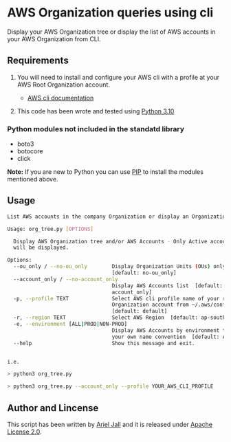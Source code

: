 # AWS Organization queries using cli

Display your AWS Organization tree or display the list of AWS accounts in your AWS Organization from CLI.

## Requirements

1. You will need to install and configure your AWS cli with a profile at your AWS Root Organization account.
    * [AWS cli documentation](https://aws.amazon.com/cli/)

2. This code has been wrote and tested using [Python 3.10](https://www.python.org/downloads/release/python-3100/)

### Python modules not included in the standatd library

* boto3
* botocore
* click

**Note:** If you are new to Python you can use [PIP](https://pip.pypa.io/en/stable/cli/pip_install/) to install the modules mentioned above.

## Usage

```bash
List AWS accounts in the company Organization or display an Organization tree.

Usage: org_tree.py [OPTIONS]

  Display AWS Organization tree and/or AWS Accounts - Only Active accounts
  will be displayed.

Options:
  --ou_only / --no-ou_only        Display Organization Units (OUs) only
                                  [default: no-ou_only]
  --account_only / --no-account_only
                                  Display AWS Accounts list  [default: no-
                                  account_only]
  -p, --profile TEXT              Select AWS cli profile name of your root
                                  Organization account from ~/.aws/config file
                                  [default: default]
  -r, --region TEXT               Select AWS Region  [default: ap-southeast-2]
  -e, --environment [ALL|PROD|NON-PROD]
                                  Display AWS Accounts by environment type in
                                  your own name convention  [default: ALL]
  --help                          Show this message and exit.


i.e.

> python3 org_tree.py

> python3 org_tree.py --account_only --profile YOUR_AWS_CLI_PROFILE
```

## Author and Lincense

This script has been written by [Ariel Jall](https://github.com/ArielJalil) and it is released under [Apache License 2.0](https://www.apache.org/licenses/LICENSE-2.0).
